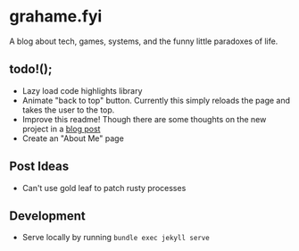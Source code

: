 # grahame.fyi

A blog about tech, games, systems, and the funny little paradoxes of life. 

## todo!();

- Lazy load code highlights library
- Animate "back to top" button. Currently this simply reloads the page and takes the user to the top.
- Improve this readme! Though there are some thoughts on the new project in a [blog post](https://grahamewatt.com/2023/03/31/new-year-new-website)
- Create an "About Me" page

## Post Ideas
  - Can't use gold leaf to patch rusty processes

## Development

- Serve locally by running `bundle exec jekyll serve`